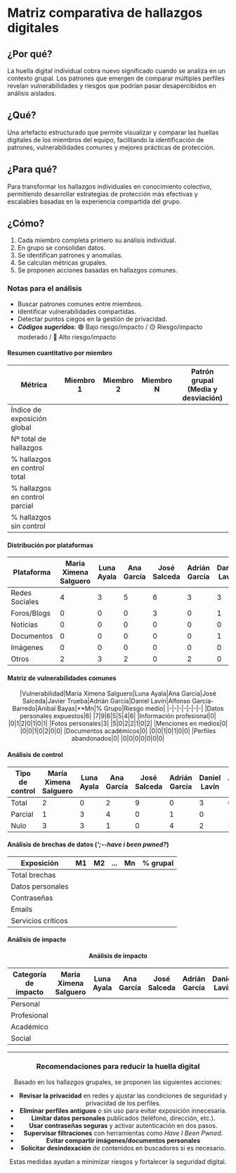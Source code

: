 # Matriz comparativa de hallazgos digitales

## ¿Por qué?

La huella digital individual cobra nuevo significado cuando se analiza en un contexto grupal. Los patrones que emergen de comparar múltiples perfiles revelan vulnerabilidades y riesgos que podrían pasar desapercibidos en análisis aislados.

## ¿Qué?

Una artefacto estructurado que permite visualizar y comparar las huellas digitales de los miembros del equipo, facilitando la identificación de patrones, vulnerabilidades comunes y mejores prácticas de protección.

## ¿Para qué?

Para transformar los hallazgos individuales en conocimiento colectivo, permitiendo desarrollar estrategias de protección más efectivas y escalables basadas en la experiencia compartida del grupo.

## ¿Cómo?

1. Cada miembro completa primero su análisis individual.
1. En grupo se consolidan datos.
1. Se identifican patrones y anomalías.
1. Se calculan métricas grupales.
1. Se proponen acciones basadas en hallazgos comunes.

### Notas para el análisis

- Buscar patrones comunes entre miembros.
- Identificar vulnerabilidades compartidas.
- Detectar puntos ciegos en la gestión de privacidad.
- ***Códigos sugeridos***: 🟢 Bajo riesgo/impacto / 🟡 Riesgo/impacto moderado / 🔴 Alto riesgo/impacto


#### Resumen cuantitativo por miembro

<div align=center>

|Métrica|Miembro 1|Miembro 2|Miembro N|Patrón grupal<br>(Media y desviación)|
|-|-|-|-|-|
|Índice de exposición global|
|Nº total de hallazgos|
|% hallazgos en control total|
|% hallazgos en control parcial|
|% hallazgos sin control|

</div>

#### Distribución por plataformas

<div align=center>

|Plataforma|Maria Ximena Salguero|Luna Ayala|Ana García|José Salceda|Adrián García|Daniel Lavín|Anibal Bayas|Alfonso García-Barredo|Javier Trueba|Total grupo|
|-|-|-|-|-|-|-|-|-|-|-|
|Redes Sociales|4|3|5|6|3|3|3|0|3|30|
|Foros/Blogs|0|0|0|3|0|1|0|0|0|4|
|Noticias|0|0|0|0|0|0|0|4|0|4|
|Documentos|0|0|0|0|0|1|0|0|0|1|
|Imágenes|0|0|0|0|0|0|0|0|0|0|
|Otros|2|3|2|0|2|0|3|0|3|15|

</div>

#### Matriz de vulnerabilidades comunes

<div align=center>

|Vulnerabilidad|María Ximena Salguero|Luna Ayala|Ana García|José Salceda|Javier Trueba|Adrián García|Daniel Lavín|Alfonso García-Barredo|Anibal Bayas|**Mn|% Grupo|Riesgo medio|
|-|-|-|-|-|-|-|
|Datos personales expuestos|6| |7|9|6|5|5|4|6|
|Información profesional|0| |0|1|2|0|1|0|1|
|Fotos personales|3| |5|0|2|2|1|0|2|
|Menciones en medios|0| |0|0|1|0|2|0|0|
|Documentos académicos|0| |0|0|1|0|1|0|0|
|Perfiles abandonados|0| |0|0|0|0|0|0|0|

</div>

#### Análisis de control

<div align=center>

|Tipo de control|María Ximena Salguero|Luna Ayala|Ana García|José Salceda|Adrián García|Daniel Lavín|Anibal Bayas|Alfonso García-Barredo|Javier Trueba|% Grupo|Riesgo promedio|
|-|-|-|-|-|-|-|-|-|-|-|-|
|Total|2|0|2|9|0|3|0|0|0| 
|Parcial|1|3|4|0|1|0|1|0|1|
|Nulo|3|3|1|0|4|2|5|4|5| 

</div>

#### Análisis de brechas de datos (*';--have i been pwned?*)

<div align=center>

|Exposición|M1|M2|...|Mn|% grupal|
|-|-|-|-|-|-|
|Total brechas|
|Datos personales|
|Contraseñas|
|Emails|
|Servicios críticos|

</div>

#### Análisis de impacto

<div align=center>

#### Análisis de impacto

<div align=center>

|Categoría de impacto|Maria Ximena Salguero|Luna Ayala|Ana García|José Salceda|Adrián García|Daniel Lavín|Anibal Bayas|Alfonso García-Barredo|Javier Trueba|Impacto grupal|
|-|-|-|-|-|-|-|-|-|-|-|
|Personal| | | | | | | | | | |
|Profesional| | | | | | | | | | |
|Académico| | | | | | | | | | |
|Social| | | | | | | | | | |

---

### Recomendaciones para reducir la huella digital

Basado en los hallazgos grupales, se proponen las siguientes acciones:

- **Revisar la privacidad** en redes y ajustar las condiciones de seguridad y privacidad de los perfiles.
- **Eliminar perfiles antiguos** o sin uso para evitar exposición innecesaria.
- **Limitar datos personales** publicados (teléfono, dirección, etc.).
- **Usar contraseñas seguras** y activar autenticación en dos pasos.
- **Supervisar filtraciones** con herramientas como *Have I Been Pwned*.
- **Evitar compartir imágenes/documentos personales** 
- **Solicitar desindexación** de contenidos en buscadores si es necesario.

Estas medidas ayudan a minimizar riesgos y fortalecer la seguridad digital.
</div>


</div>

